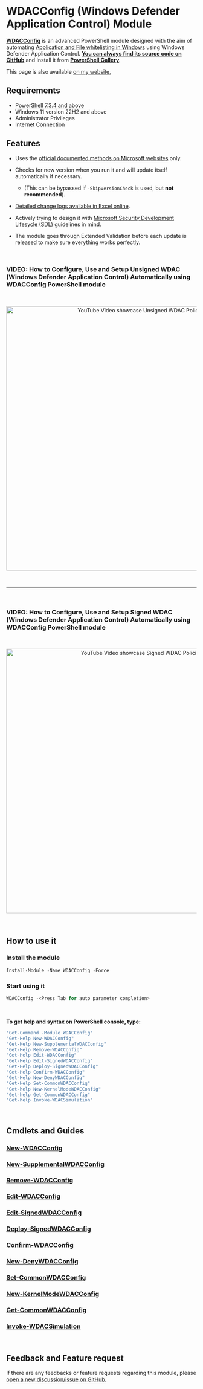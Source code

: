 # WDACConfig (Windows Defender Application Control) Module

[**WDACConfig**](https://github.com/HotCakeX/Harden-Windows-Security/wiki/WDACConfig) is an advanced PowerShell module designed with the aim of automating [Application and File whitelisting in Windows](https://learn.microsoft.com/en-us/windows/security/threat-protection/windows-defender-application-control/windows-defender-application-control) using Windows Defender Application Control. [**You can always find its source code on GitHub**](https://github.com/HotCakeX/Harden-Windows-Security/tree/main/WDACConfig) and Install it from [**PowerShell Gallery**](https://www.powershellgallery.com/packages/WDACConfig/).

This page is also available [on my website.](https://spynetgirl.github.io/WDACConfig%20Module/WDACConfig/)

## Requirements

* [PowerShell 7.3.4 and above](https://github.com/PowerShell/PowerShell/releases)
* Windows 11 version 22H2 and above
* Administrator Privileges
* Internet Connection

## Features

* Uses the [official documented methods on Microsoft websites](https://learn.microsoft.com/en-us/powershell/module/configci/) only.

* Checks for new version when you run it and will update itself automatically if necessary.
  - (This can be bypassed if `-SkipVersionCheck` is used, but **not recommended**).

* [Detailed change logs available in Excel online](https://1drv.ms/x/s!AtCaUNAJbbvIhuVPpPeCHSjl75OqBQ?e=qgvzEt).

* Actively trying to design it with [Microsoft Security Development Lifesycle (SDL)](https://www.microsoft.com/en-us/securityengineering/sdl/) guidelines in mind.

* The module goes through Extended Validation before each update is released to make sure everything works perfectly.

<br>

### VIDEO: How to Configure, Use and Setup **Unsigned** WDAC (Windows Defender Application Control) Automatically using WDACConfig PowerShell module

<br>

<p align="center">
  <a href="https://youtu.be/Wj3EEiMCqF0">
    <img src="https://raw.githubusercontent.com/HotCakeX/Harden-Windows-Security/main/images/YouTubeLogoWDACUnsignedDemo.png" width="700"
         alt="YouTube Video showcase Unsigned WDAC Policies">
  </a>
  </p>

<br>

***

<br>

### VIDEO: How to Configure, Use and Setup **Signed** WDAC (Windows Defender Application Control) Automatically using WDACConfig PowerShell module

<br>

<p align="center">
  <a href="https://youtu.be/wAByFp-X-iM">
    <img src="https://raw.githubusercontent.com/HotCakeX/Harden-Windows-Security/main/images/YouTubeLogoWDACSignedDemo.png" width="700"
         alt="YouTube Video showcase Signed WDAC Policies">
  </a>
  </p>

<br>

## How to use it

### Install the module

```powershell
Install-Module -Name WDACConfig -Force
```

### Start using it

```powershell
WDACConfig -<Press Tab for auto parameter completion>
```

<br>

**To get help and syntax on PowerShell console, type:**

```powershell
"Get-Command -Module WDACConfig"
"Get-Help New-WDACConfig"
"Get-Help New-SupplementalWDACConfig"
"Get-Help Remove-WDACConfig"
"Get-Help Edit-WDACConfig"
"Get-Help Edit-SignedWDACConfig"
"Get-Help Deploy-SignedWDACConfig"
"Get-Help Confirm-WDACConfig"
"Get-Help New-DenyWDACConfig"
"Get-Help Set-CommonWDACConfig"
"Get-help New-KernelModeWDACConfig"
"Get-help Get-CommonWDACConfig"
"Get-help Invoke-WDACSimulation"
```

<br>

## Cmdlets and Guides

### [New-WDACConfig](https://github.com/HotCakeX/Harden-Windows-Security/wiki/New-WDACConfig)

### [New-SupplementalWDACConfig](https://github.com/HotCakeX/Harden-Windows-Security/wiki/New-SupplementalWDACConfig)

### [Remove-WDACConfig](https://github.com/HotCakeX/Harden-Windows-Security/wiki/Remove-WDACConfig)

### [Edit-WDACConfig](https://github.com/HotCakeX/Harden-Windows-Security/wiki/Edit-WDACConfig)

### [Edit-SignedWDACConfig](https://github.com/HotCakeX/Harden-Windows-Security/wiki/Edit-SignedWDACConfig)

### [Deploy-SignedWDACConfig](https://github.com/HotCakeX/Harden-Windows-Security/wiki/Deploy-SignedWDACConfig)

### [Confirm-WDACConfig](https://github.com/HotCakeX/Harden-Windows-Security/wiki/Confirm-WDACConfig)

### [New-DenyWDACConfig](https://github.com/HotCakeX/Harden-Windows-Security/wiki/New-DenyWDACConfig)

### [Set-CommonWDACConfig](https://github.com/HotCakeX/Harden-Windows-Security/wiki/Set-CommonWDACConfig)

### [New-KernelModeWDACConfig](https://github.com/HotCakeX/Harden-Windows-Security/wiki/New%E2%80%90KernelModeWDACConfig)

### [Get-CommonWDACConfig](https://github.com/HotCakeX/Harden-Windows-Security/wiki/Get-CommonWDACConfig)

### [Invoke-WDACSimulation](https://github.com/HotCakeX/Harden-Windows-Security/wiki/Invoke-WDACSimulation)

<br>

## Feedback and Feature request

If there are any feedbacks or feature requests regarding this module, please [open a new discussion/issue on GitHub.](https://github.com/HotCakeX/Harden-Windows-Security)
